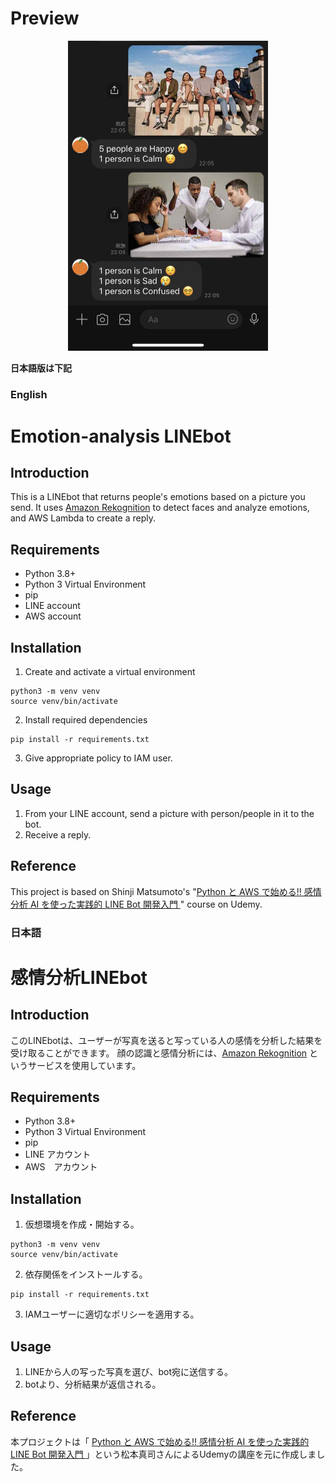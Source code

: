 # Preview
<center><img src="preview.jpg" alt="Preview of LINE bot" width=320 /></center>

**日本語版は下記**

### English

# Emotion-analysis LINEbot
 
## Introduction
This is a LINEbot that returns people's emotions based on a picture you send.
It uses [Amazon Rekognition](https://aws.amazon.com/rekognition/) to detect faces and analyze emotions, and AWS Lambda to create a reply.

## Requirements
- Python 3.8+
- Python 3 Virtual Environment
- pip
- LINE account
- AWS account

## Installation
1. Create and activate a virtual environment
```shell
python3 -m venv venv 
source venv/bin/activate
```
2. Install required dependencies
```shell
pip install -r requirements.txt
```
3. Give appropriate policy to IAM user.

## Usage
1. From your LINE account, send a picture with person/people in it to the bot.
2. Receive a reply.

## Reference
This project is based on Shinji Matsumoto's "[Python と AWS で始める!! 感情分析 AI を使った実践的 LINE Bot 開発入門
](https://www.udemy.com/course/python-aws-ai-line-bot/)" course on Udemy.

### 日本語

# 感情分析LINEbot
 
## Introduction
このLINEbotは、ユーザーが写真を送ると写っている人の感情を分析した結果を受け取ることができます。
顔の認識と感情分析には、[Amazon Rekognition](https://aws.amazon.com/rekognition/) というサービスを使用しています。

## Requirements
- Python 3.8+
- Python 3 Virtual Environment
- pip
- LINE アカウント
- AWS　アカウント

## Installation
1. 仮想環境を作成・開始する。
```shell
python3 -m venv venv 
source venv/bin/activate
```
2. 依存関係をインストールする。
```shell
pip install -r requirements.txt
```
3. IAMユーザーに適切なポリシーを適用する。

## Usage
1. LINEから人の写った写真を選び、bot宛に送信する。
2. botより、分析結果が返信される。

## Reference
本プロジェクトは「 [Python と AWS で始める!! 感情分析 AI を使った実践的 LINE Bot 開発入門
](https://www.udemy.com/course/python-aws-ai-line-bot/) 」という松本真司さんによるUdemyの講座を元に作成しました。
